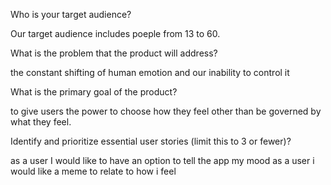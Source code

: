 Who is your target audience?

Our target audience includes poeple from 13 to 60.


What is the problem that the product will address?

the constant shifting of human emotion and our inability to control it


What is the primary goal of the product?

to give users the power to choose how they feel other than be governed by what they feel. 


Identify and prioritize essential user stories (limit this to 3 or fewer)?

as a user I would like to have an option to tell the app my mood 
as a user i would like a meme to relate to how i feel
